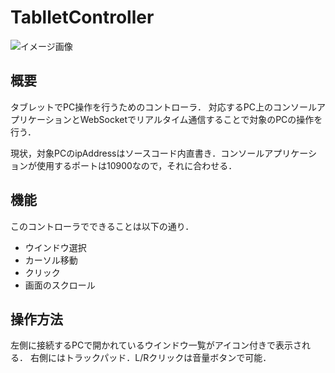 # TablletController
![イメージ画像](https://pbs.twimg.com/media/Dl_gdgiUYAY5yi3.jpg:large)

## 概要
タブレットでPC操作を行うためのコントローラ．
対応するPC上のコンソールアプリケーションとWebSocketでリアルタイム通信することで対象のPCの操作を行う．

現状，対象PCのipAddressはソースコード内直書き．コンソールアプリケーションが使用するポートは10900なので，それに合わせる．

## 機能
このコントローラでできることは以下の通り．
- ウインドウ選択
- カーソル移動
- クリック
- 画面のスクロール

## 操作方法
左側に接続するPCで開かれているウインドウ一覧がアイコン付きで表示される．
右側にはトラックパッド．L/Rクリックは音量ボタンで可能．
